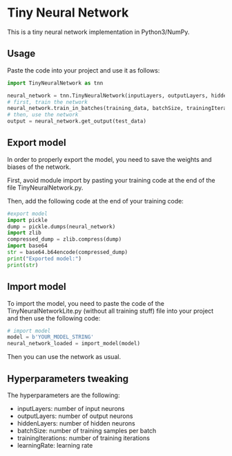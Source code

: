 # Tiny Neural Network

This is a tiny neural network implementation in Python3/NumPy.

## Usage

Paste the code into your project and use it as follows:

```python
import TinyNeuralNetwork as tnn

neural_network = tnn.TinyNeuralNetwork(inputLayers, outputLayers, hiddenLayers)
# first, train the network
neural_network.train_in_batches(training_data, batchSize, trainingIterations, learningRate)
# then, use the network
output = neural_network.get_output(test_data)
```
## Export model

In order to properly export the model, you need to save the weights and biases of the network.

First, avoid module import by pasting your training code at the end of the file TinyNeuralNetwork.py. 

Then, add the following code at the end of your training code:

```python
#export model
import pickle
dump = pickle.dumps(neural_network)
import zlib
compressed_dump = zlib.compress(dump)
import base64
str = base64.b64encode(compressed_dump)
print("Exported model:")
print(str)
```

## Import model

To import the model, you need to paste the code of the TinyNeuralNetworkLite.py (without all training stuff) file into your project and then use the following code:

```python
# import model
model = b'YOUR_MODEL_STRING'
neural_network_loaded = import_model(model) 
```
Then you can use the network as usual.

## Hyperparameters tweaking

The hyperparameters are the following:

- inputLayers: number of input neurons
- outputLayers: number of output neurons
- hiddenLayers: number of hidden neurons
- batchSize: number of training samples per batch
- trainingIterations: number of training iterations
- learningRate: learning rate


